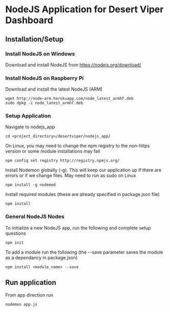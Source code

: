# NodeJS Application for Desert Viper Dashboard

## Installation/Setup 

### Install NodeJS on Windows
Download and install NodeJS from https://nodejs.org/download/

### Install NodeJS on Raspberry Pi
Download and install the latest NodeJS (ARM)
```
wget http://node-arm.herokuapp.com/node_latest_armhf.deb
sudo dpkg -i node_latest_armhf.deb
```

### Setup Application
Navigate to nodejs_app
```
cd <project_directory>/desertviper/nodejs_app/
```
On Linux, you may need to change the npm registry to the non-https version or some module installations may fail
```
npm config set registry http://registry.npmjs.org/
```
Install Nodemon globally (-g).  This will keep our application up if there are errors or if we change files. May need to run as sudo on Linux
```
npm install -g nodemod
```
Install required modules (these are already specified in package.json file)
```
npm install
```

### General NodeJS Nodes
To initialize a new NodeJS app, run the following and complete setup questions
```
npm init
```
To add a module run the following (the --save parameter saves the module as a dependancy in package.json)
```
npm install <module_name> --save
```

## Run application
From app direction run
```
nodemon app.js
```
